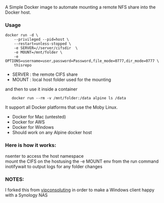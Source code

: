 A Simple Docker image to automate mounting a remote NFS share into the Docker host.

### Usage

```
docker run -d \
    --privileged --pid=host \
    --restart=unless-stopped \
    -e SERVER=//server/cifsdir  \
    -e MOUNT=/mnt/folder \
    -e OPTIONS=username=user,password=Password,file_mode=0777,dir_mode=0777 \
    thisrepo
```

- SERVER : the remote CIFS share
- MOUNT : local host folder used for the mounting

and then to use it inside a container
```
   docker run --rm -v /mnt/folder:/data alpine ls /data
```
It support all Docker platforms that use the Moby Linux.<br>
  - Docker for Mac (untested)<br>
  - Docker for AWS<br/>
  - Docker for Windows<br/>
  - Should work on any Alpine docker host


### Here is how it works:<br/>
  nsenter to access the host namespace<br>
  mount the CIFS on the hostusing the -e MOUNT env from the run command<br>
  inotifywait to output logs for any folder changes
  
### NOTES: 
  I forked this from [vipconsoluting](https://github.com/vipconsult/dockerfiles/tree/master/moby-nfs-mount) in order to make a Windows client happy with a Synology NAS
